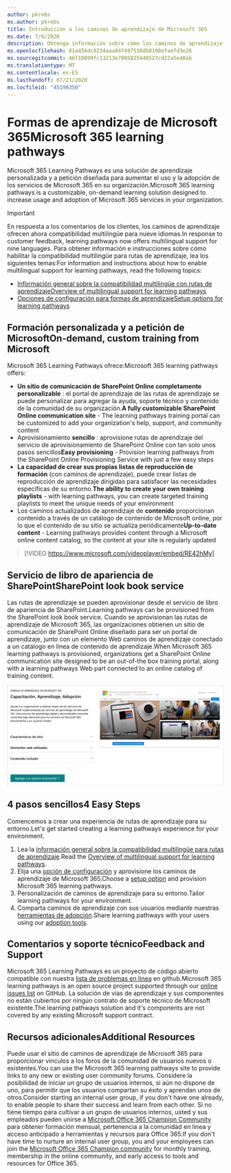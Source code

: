 ```yaml
---
author: pkrebs
ms.author: pkrebs
title: Introducción a los caminos de aprendizaje de Microsoft 365
ms.date: 7/6/2020
description: Obtenga información sobre cómo los caminos de aprendizaje de Microsoft 365 pueden acelerar el uso y la adopción de los servicios de Microsoft 365 en su organización. Las rutas de aprendizaje incluyen un elemento web personalizado de SharePoint Online y un moderno sitio de aprendizaje de comunicaciones de SharePoint Online que se aprovisiona fácilmente en su inquilino de Microsoft 365.
ms.openlocfilehash: 81a456dc0234aaa84f497538db8198efaefd3e26
ms.sourcegitcommit: 46f10099fc13213e7095825440527cd22a5e48ab
ms.translationtype: MT
ms.contentlocale: es-ES
ms.lasthandoff: 07/21/2020
ms.locfileid: "45199350"
---
```

# <a name="microsoft-365-learning-pathways"></a><span data-ttu-id="790e0-104">Formas de aprendizaje de Microsoft 365</span><span class="sxs-lookup"><span data-stu-id="790e0-104">Microsoft 365 learning pathways</span></span> 
<span data-ttu-id="790e0-105">Microsoft 365 Learning Pathways es una solución de aprendizaje personalizada y a petición diseñada para aumentar el uso y la adopción de los servicios de Microsoft 365 en su organización.</span><span class="sxs-lookup"><span data-stu-id="790e0-105">Microsoft 365 learning pathways is a customizable, on-demand learning solution designed to increase usage and adoption of Microsoft 365 services in your organization.</span></span>    

> [!IMPORTANT]
> <span data-ttu-id="790e0-106">En respuesta a los comentarios de los clientes, los caminos de aprendizaje ofrecen ahora compatibilidad multilingüe para nueve idiomas.</span><span class="sxs-lookup"><span data-stu-id="790e0-106">In response to customer feedback, learning pathways now offers multilingual support for nine languages.</span></span> <span data-ttu-id="790e0-107">Para obtener información e instrucciones sobre cómo habilitar la compatibilidad multilingüe para rutas de aprendizaje, lea los siguientes temas:</span><span class="sxs-lookup"><span data-stu-id="790e0-107">For information and instructions about how to enable multilingual support for learning pathways, read the following topics:</span></span> 
>- [<span data-ttu-id="790e0-108">Información general sobre la compatibilidad multilingüe con rutas de aprendizaje</span><span class="sxs-lookup"><span data-stu-id="790e0-108">Overview of multilingual support for learning pathways</span></span>](custom_overview_ml.md) 
>- [<span data-ttu-id="790e0-109">Opciones de configuración para formas de aprendizaje</span><span class="sxs-lookup"><span data-stu-id="790e0-109">Setup options for learning pathways</span></span>](custom_setupoptions.md)  

## <a name="on-demand-custom-training-from-microsoft"></a><span data-ttu-id="790e0-110">Formación personalizada y a petición de Microsoft</span><span class="sxs-lookup"><span data-stu-id="790e0-110">On-demand, custom training from Microsoft</span></span>

<span data-ttu-id="790e0-111">Microsoft 365 Learning Pathways ofrece:</span><span class="sxs-lookup"><span data-stu-id="790e0-111">Microsoft 365 learning pathways offers:</span></span>

- <span data-ttu-id="790e0-112">**Un sitio de comunicación de SharePoint Online completamente personalizable** : el portal de aprendizaje de las rutas de aprendizaje se puede personalizar para agregar la ayuda, soporte técnico y contenido de la comunidad de su organización.</span><span class="sxs-lookup"><span data-stu-id="790e0-112">**A fully customizable SharePoint Online communication site** - The learning pathways training portal can be customized to add your organization's help, support, and community content</span></span>
- <span data-ttu-id="790e0-113">Aprovisionamiento **sencillo** : aprovisione rutas de aprendizaje del servicio de aprovisionamiento de SharePoint Online con tan solo unos pasos sencillos</span><span class="sxs-lookup"><span data-stu-id="790e0-113">**Easy provisioning** - Provision learning pathways from the SharePoint Online Provisioning Service with just a few easy steps</span></span>
- <span data-ttu-id="790e0-114">**La capacidad de crear sus propias listas de reproducción de formación** (con caminos de aprendizaje), puede crear listas de reproducción de aprendizaje dirigidas para satisfacer las necesidades específicas de su entorno.</span><span class="sxs-lookup"><span data-stu-id="790e0-114">**The ability to create your own training playlists** - with learning pathways, you can create targeted training playlists to meet the unique needs of your environment</span></span>
- <span data-ttu-id="790e0-115">Los caminos actualizados de aprendizaje de **contenido** proporcionan contenido a través de un catálogo de contenido de Microsoft online, por lo que el contenido de su sitio se actualiza periódicamente</span><span class="sxs-lookup"><span data-stu-id="790e0-115">**Up-to-date content** - Learning pathways provides content through a Microsoft online content catalog, so the content at your site is regularly updated</span></span>

> [!VIDEO https://www.microsoft.com/videoplayer/embed/RE42hMy]

## <a name="sharepoint-look-book-service"></a><span data-ttu-id="790e0-116">Servicio de libro de apariencia de SharePoint</span><span class="sxs-lookup"><span data-stu-id="790e0-116">SharePoint look book service</span></span>
<span data-ttu-id="790e0-117">Las rutas de aprendizaje se pueden aprovisionar desde el servicio de libro de apariencia de SharePoint.</span><span class="sxs-lookup"><span data-stu-id="790e0-117">Learning pathways can be provisioned from the SharePoint look book service.</span></span> <span data-ttu-id="790e0-118">Cuando se aprovisionan las rutas de aprendizaje de Microsoft 365, las organizaciones obtienen un sitio de comunicación de SharePoint Online diseñado para ser un portal de aprendizaje, junto con un elemento Web caminos de aprendizaje conectado a un catálogo en línea de contenido de aprendizaje.</span><span class="sxs-lookup"><span data-stu-id="790e0-118">When Microsoft 365 learning pathways is provisioned, organizations get a SharePoint Online communication site designed to be an out-of-the box training portal, along with a learning pathways Web part connected to an online catalog of training content.</span></span> 

![cg-provision.png](media/cg-provision.png)

## <a name="4-easy-steps"></a><span data-ttu-id="790e0-120">4 pasos sencillos</span><span class="sxs-lookup"><span data-stu-id="790e0-120">4 Easy Steps</span></span>
<span data-ttu-id="790e0-121">Comencemos a crear una experiencia de rutas de aprendizaje para su entorno.</span><span class="sxs-lookup"><span data-stu-id="790e0-121">Let's get started creating a learning pathways experience for your environment.</span></span>
1. <span data-ttu-id="790e0-122">Lea la [información general sobre la compatibilidad multilingüe para rutas de aprendizaje](custom_overview_ml.md).</span><span class="sxs-lookup"><span data-stu-id="790e0-122">Read the [Overview of multilingual support for learning pathways](custom_overview_ml.md).</span></span> 
2. <span data-ttu-id="790e0-123">Elija una [opción de configuración](custom_setupoptions.md) y aprovisione los caminos de aprendizaje de Microsoft 365.</span><span class="sxs-lookup"><span data-stu-id="790e0-123">Choose a [setup option](custom_setupoptions.md) and provision Microsoft 365 learning pathways.</span></span>  
3. <span data-ttu-id="790e0-124">Personalización de caminos de aprendizaje para su entorno.</span><span class="sxs-lookup"><span data-stu-id="790e0-124">Tailor learning pathways for your environment.</span></span>
4. <span data-ttu-id="790e0-125">Comparta caminos de aprendizaje con sus usuarios mediante nuestras [herramientas de adopción](driveadoption.md).</span><span class="sxs-lookup"><span data-stu-id="790e0-125">Share learning pathways with your users using our [adoption tools](driveadoption.md).</span></span>

## <a name="feedback-and-support"></a><span data-ttu-id="790e0-126">Comentarios y soporte técnico</span><span class="sxs-lookup"><span data-stu-id="790e0-126">Feedback and Support</span></span>

<span data-ttu-id="790e0-127">Microsoft 365 Learning Pathways es un proyecto de código abierto compatible con nuestra [lista de problemas en línea](https://aka.ms/CustomLearningHelp) en github.</span><span class="sxs-lookup"><span data-stu-id="790e0-127">Microsoft 365 learning pathways is an open source project supported through our [online issues list](https://aka.ms/CustomLearningHelp) on GitHub.</span></span> <span data-ttu-id="790e0-128">La solución de vías de aprendizaje y sus componentes no están cubiertos por ningún contrato de soporte técnico de Microsoft existente.</span><span class="sxs-lookup"><span data-stu-id="790e0-128">The learning pathways solution and it's components are not covered by any existing Microsoft support contract.</span></span>  

## <a name="additional-resources"></a><span data-ttu-id="790e0-129">Recursos adicionales</span><span class="sxs-lookup"><span data-stu-id="790e0-129">Additional Resources</span></span>
<span data-ttu-id="790e0-130">Puede usar el sitio de caminos de aprendizaje de Microsoft 365 para proporcionar vínculos a los foros de la comunidad de usuarios nuevos o existentes.</span><span class="sxs-lookup"><span data-stu-id="790e0-130">You can use the Microsoft 365 learning pathways site to provide links to any new or existing user community forums.</span></span> <span data-ttu-id="790e0-131">Considere la posibilidad de iniciar un grupo de usuarios internos, si aún no dispone de uno, para permitir que los usuarios compartan su éxito y aprendan unos de otros.</span><span class="sxs-lookup"><span data-stu-id="790e0-131">Consider starting an internal user group, if you don't have one already, to enable people to share their success and learn from each other.</span></span>  <span data-ttu-id="790e0-132">Si no tiene tiempo para cultivar a un grupo de usuarios internos, usted y sus empleados pueden unirse a [Microsoft Office 365 Champion Community](https://aka.ms/O365Champions) para obtener formación mensual, pertenencia a la comunidad en línea y acceso anticipado a herramientas y recursos para Office 365.</span><span class="sxs-lookup"><span data-stu-id="790e0-132">If you don't have time to nurture an internal user group, you and your employees can join the [Microsoft Office 365 Champion community](https://aka.ms/O365Champions) for monthly training, membership in the online community, and early access to tools and resources for Office 365.</span></span>